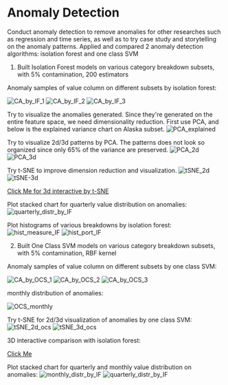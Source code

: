 # Anomaly Detection

Conduct anomaly detection to remove anomalies for other researches such as regression and time series, as well as to try case study and storytelling on the anomaly patterns. Applied and compared 2 anomaly detection algorithms: isolation forest and one class SVM

1. Built Isolation Forest models on various category breakdown subsets, with 5% contamination, 200 estimators

Anomaly samples of value column on different subsets by isolation forest:

![CA_by_IF_1](https://github.com/dynamic-duo-data-science/dynamicduo/blob/master/reports/figures/anomaly_detection/breakdown_CA_IF_1.png)
![CA_by_IF_2](https://github.com/dynamic-duo-data-science/dynamicduo/blob/master/reports/figures/anomaly_detection/breakdown_CA_IF_2.png)
![CA_by_IF_3](https://github.com/dynamic-duo-data-science/dynamicduo/blob/master/reports/figures/anomaly_detection/breakdown_CA_IF_3.png)

Try to visualize the anomalies generated. Since they're generated on the entire feature space, we need dimensionality reduction. First use PCA, and below is the explained variance chart on Alaska subset.
![PCA_explained](https://github.com/dynamic-duo-data-science/dynamicduo/blob/master/reports/figures/anomaly_detection/PCA_explained_variance.png)

Try to visualize 2d/3d patterns by PCA. The patterns does not look so organized since only 65% of the variance are preserved.
![PCA_2d](https://github.com/dynamic-duo-data-science/dynamicduo/blob/master/reports/figures/anomaly_detection/PCA_2d_CA_IF.png)
![PCA_3d](https://github.com/dynamic-duo-data-science/dynamicduo/blob/master/reports/figures/anomaly_detection/PCA_3d_CA_IF.png)

Try t-SNE to improve dimension reduction and visualization.
![tSNE_2d](https://github.com/dynamic-duo-data-science/dynamicduo/blob/master/reports/figures/anomaly_detection/tSNE_2d_CA_IF.png)
![tSNE-3d](https://github.com/dynamic-duo-data-science/dynamicduo/blob/master/reports/figures/anomaly_detection/tSNE_3d_entire_IF.png)

[Click Me for 3d interactive by t-SNE](http://htmlpreview.github.io/?https://github.com/dynamic-duo-data-science/dynamicduo/blob/master/reports/figures/anomaly_detection/California_subset_by_Isolation_forest_3D.html)

Plot stacked chart for quarterly value distribution on anomalies:
![quarterly_distr_by_IF](https://github.com/dynamic-duo-data-science/dynamicduo/blob/master/reports/figures/anomaly_detection/hist_quarterly_value_us_mx_IF.png)

Plot histograms of various breakdowns by isolation forest:
![hist_measure_IF](https://github.com/dynamic-duo-data-science/dynamicduo/blob/master/reports/figures/anomaly_detection/hist_measure_CA_IF.png)
![hist_port_IF](https://github.com/dynamic-duo-data-science/dynamicduo/blob/master/reports/figures/anomaly_detection/hist_port_CA_IF.png)


2. Built One Class SVM models on various category breakdown subsets, with 5% contamination, RBF kernel

Anomaly samples of value column on different subsets by one class SVM:

![CA_by_OCS_1](https://github.com/dynamic-duo-data-science/dynamicduo/blob/master/reports/figures/anomaly_detection/breakdown_us_mx_OCS_1.png)
![CA_by_OCS_2](https://github.com/dynamic-duo-data-science/dynamicduo/blob/master/reports/figures/anomaly_detection/breakdown_us_mx_OCS_2.png)
![CA_by_OCS_3](https://github.com/dynamic-duo-data-science/dynamicduo/blob/master/reports/figures/anomaly_detection/breakdown_us_mx_OCS_3.png)


monthly distribution of anomalies:

![OCS_monthly](https://github.com/dynamic-duo-data-science/dynamicduo/blob/master/reports/figures/anomaly_detection/hist_monthly_value_us_mx_OCS.png)

Try t-SNE for 2d/3d visualization of anomalies by one class SVM:
![tSNE_2d_ocs](https://github.com/dynamic-duo-data-science/dynamicduo/blob/master/reports/figures/anomaly_detection/tSNE_2d_CA_OCS.png)
![tSNE_3d_ocs](https://github.com/dynamic-duo-data-science/dynamicduo/blob/master/reports/figures/anomaly_detection/tSNE_3d_entire_OCS.png)


3D interactive comparison with isolation forest:

[Click Me](https://htmlpreview.github.io/?https://github.com/dynamic-duo-data-science/dynamicduo/blob/master/reports/figures/anomaly_detection/3D_comparison_US_MX.html)

Plot stacked chart for quarterly and monthly value distribution on anomalies:
![monthly_distr_by_IF](https://github.com/dynamic-duo-data-science/dynamicduo/blob/master/reports/figures/anomaly_detection/hist_monthly_value_us_mx_OCS.png)
![quarterly_distr_by_IF](https://github.com/dynamic-duo-data-science/dynamicduo/blob/master/reports/figures/anomaly_detection/hist_quarterly_value_us_mx_OCS.png)
